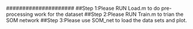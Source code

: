 #####################
##Step 1:Please RUN Load.m to do pre-processing work for the dataset
##Step 2:Please RUN Train.m to trian the SOM network
##Step 3:Please use SOM_net to load the data sets and plot.
